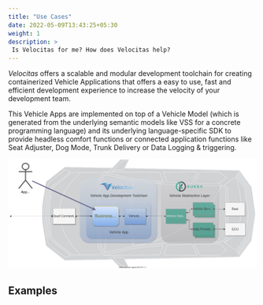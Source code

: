 ```yaml
---
title: "Use Cases"
date: 2022-05-09T13:43:25+05:30
weight: 1
description: >
 Is Velocitas for me? How does Velocitas help?
---
```


_Velocitas_ offers a scalable and modular development toolchain for creating containerized Vehicle Applications that offers a easy to use, fast and efficient development experience to increase the velocity of your development team.

This Vehicle Apps are implemented on top of a Vehicle Model (which is generated from the underlying semantic models like VSS for a concrete programming language) and its underlying language-specific SDK to provide headless comfort functions or connected application functions like Seat Adjuster, Dog Mode, Trunk Delivery or Data Logging & triggering.

![](./use_case.drawio.svg)

## Examples